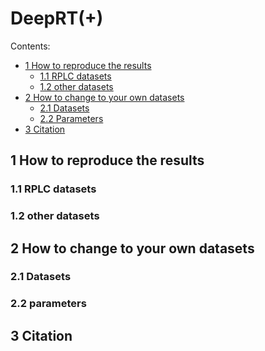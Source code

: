 # DeepRT(+)
Contents:
* [1 How to reproduce the results](#1)
    - [1.1 RPLC datasets](#1.1)
    - [1.2 other datasets](#1.2)
* [2 How to change to your own datasets](#2)
    - [2.1 Datasets](#2.1)
    - [2.2 Parameters](#2.2)
* [3 Citation](#3)    

<h2 id="1">1 How to reproduce the results</h2>

<h3 id="1.1">1.1 RPLC datasets</h3>

<h3 id="1.2">1.2 other datasets</h3>

<h2 id="2">2 How to change to your own datasets</h2>

<h3 id="2.1">2.1 Datasets</h3>

<h3 id="2.2">2.2 parameters</h3>

<h2 id="3">3 Citation</h2>
